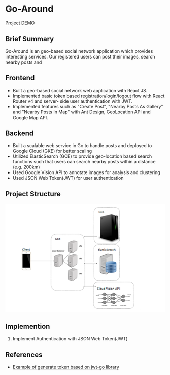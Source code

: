 # Go-Around

[Project DEMO](https://recordit.co/5yJRqMo8pb)

## Brief Summary

Go-Around is an geo-based social network application which provides interesting services. Our registered users can post their images, search nearby posts and

## Frontend

* Built a geo-based social network web application with React JS.
* Implemented basic token based registration/login/logout flow with React Router v4 and server-
side user authentication with JWT.
* Implemented features such as "Create Post", "Nearby Posts As Gallery" and "Nearby Posts In Map"
with Ant Design, GeoLocation API and Google Map API.

## Backend

* Built a scalable web service in Go to handle posts and deployed to Google Cloud (GKE) for better scaling
* Utilized ElasticSearch (GCE) to provide geo-location based search functions such that users can search nearby posts within a distance (e.g. 200km)
* Used Google Vision API to annotate images for analysis and clustering
* Used JSON Web Token(JWT) for user authentication


## Project Structure

![](structure.png)

## Implemention

1. Implement Authentication with JSON Web Token(JWT)


## References

* [Example of generate token based on jwt-go library](https://godoc.org/github.com/dgrijalva/jwt-go#example-New--Hmac)
